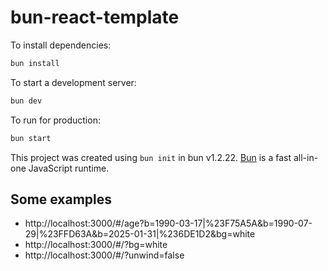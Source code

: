 # bun-react-template

To install dependencies:

```bash
bun install
```

To start a development server:

```bash
bun dev
```

To run for production:

```bash
bun start
```

This project was created using `bun init` in bun v1.2.22. [Bun](https://bun.com) is a fast all-in-one JavaScript runtime.

## Some examples

- http://localhost:3000/#/age?b=1990-03-17|%23F75A5A&b=1990-07-29|%23FFD63A&b=2025-01-31|%236DE1D2&bg=white
- http://localhost:3000/#/?bg=white
- http://localhost:3000/#/?unwind=false
